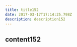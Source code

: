 ```yaml
---
title: title152
date: 2017-03-17T17:14:25.798Z
description: description152
---
```


## content152
  

